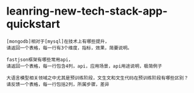 # leanring-new-tech-stack-app-quickstart
```
[mongodb]相对于[mysql]在技术上有哪些提升，
请返回一个表格，每一行有3个维度，指标，效果，简要说明。
```

```
fastjson框架有哪些常用api，
请返回一个表格，每一行包含4列，api，应用场景，api用途说明，极简例子
```


```
大语言模型相关领域之中尤其是预训练阶段，文生文和文生代码在预训练阶段有哪些区别？
请反馈一个表格，每一行包括2列，所属步骤，差异
```

